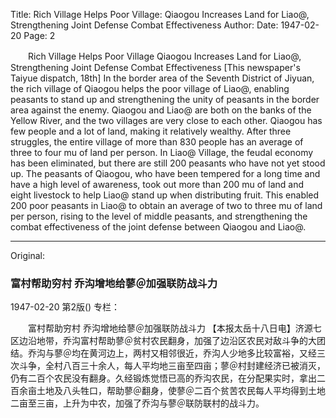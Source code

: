 Title: Rich Village Helps Poor Village: Qiaogou Increases Land for Liao@, Strengthening Joint Defense Combat Effectiveness
Author:
Date: 1947-02-20
Page: 2

　　Rich Village Helps Poor Village
    Qiaogou Increases Land for Liao@, Strengthening Joint Defense Combat Effectiveness
    [This newspaper's Taiyue dispatch, 18th] In the border area of the Seventh District of Jiyuan, the rich village of Qiaogou helps the poor village of Liao@, enabling peasants to stand up and strengthening the unity of peasants in the border area against the enemy. Qiaogou and Liao@ are both on the banks of the Yellow River, and the two villages are very close to each other. Qiaogou has few people and a lot of land, making it relatively wealthy. After three struggles, the entire village of more than 830 people has an average of three to four mu of land per person. In Liao@ Village, the feudal economy has been eliminated, but there are still 200 peasants who have not yet stood up. The peasants of Qiaogou, who have been tempered for a long time and have a high level of awareness, took out more than 200 mu of land and eight livestock to help Liao@ stand up when distributing fruit. This enabled 200 poor peasants in Liao@ to obtain an average of two to three mu of land per person, rising to the level of middle peasants, and strengthening the combat effectiveness of the joint defense between Qiaogou and Liao@.



<hr /> 

Original: 


### 富村帮助穷村  乔沟增地给蓼＠加强联防战斗力

1947-02-20
第2版()
专栏：

　　富村帮助穷村
    乔沟增地给蓼＠加强联防战斗力
    【本报太岳十八日电】济源七区边沿地带，乔沟富村帮助蓼＠贫村农民翻身，加强了边沿区农民对敌斗争的大团结。乔沟与蓼＠均在黄河边上，两村又相邻很近，乔沟人少地多比较富裕，又经三次斗争，全村八百三十余人，每人平均地三亩至四亩；蓼＠村封建经济已被消灭，仍有二百个农民没有翻身。久经锻炼觉悟已高的乔沟农民，在分配果实时，拿出二百余亩土地及八头牲口，帮助蓼＠翻身，使蓼＠二百个贫苦农民每人平均得到土地二亩至三亩，上升为中农，加强了乔沟与蓼＠联防联村的战斗力。
